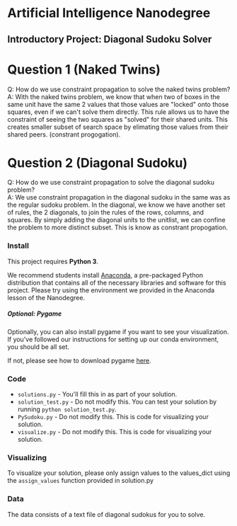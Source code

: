 # Artificial Intelligence Nanodegree
## Introductory Project: Diagonal Sudoku Solver

# Question 1 (Naked Twins)
Q: How do we use constraint propagation to solve the naked twins problem?  
A: With the naked twins problem, we know that when two of boxes in the same unit have the same 2 values that those values are "locked" onto those squares, even if we can't solve them directly. This rule allows us to have the constraint of seeing the two squares as "solved" for their shared units. This creates smaller subset of search space by elimating those values from their shared peers. (constrant progogation).

# Question 2 (Diagonal Sudoku)
Q: How do we use constraint propagation to solve the diagonal sudoku problem?  
A: We use constraint propagation in the diagonal sudoku in the same was as the regular sudoku problem. In the diagonal, we know we have another set of rules, the 2 diagonals, to join the rules of the rows, columns, and squares. By simply adding the diagonal units to the unitlist, we can confine the problem to more distinct subset. This is know as constrant propogation.

### Install

This project requires **Python 3**.

We recommend students install [Anaconda](https://www.continuum.io/downloads), a pre-packaged Python distribution that contains all of the necessary libraries and software for this project. 
Please try using the environment we provided in the Anaconda lesson of the Nanodegree.

##### Optional: Pygame

Optionally, you can also install pygame if you want to see your visualization. If you've followed our instructions for setting up our conda environment, you should be all set.

If not, please see how to download pygame [here](http://www.pygame.org/download.shtml).

### Code

* `solutions.py` - You'll fill this in as part of your solution.
* `solution_test.py` - Do not modify this. You can test your solution by running `python solution_test.py`.
* `PySudoku.py` - Do not modify this. This is code for visualizing your solution.
* `visualize.py` - Do not modify this. This is code for visualizing your solution.

### Visualizing

To visualize your solution, please only assign values to the values_dict using the ```assign_values``` function provided in solution.py

### Data

The data consists of a text file of diagonal sudokus for you to solve.